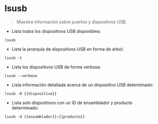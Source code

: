 # lsusb

> Muestra información sobre puertos y dispositivos USB.

- Lista todos los dispositivos USB disponibles:

`lsusb`

- Lista la jerarquía de dispositivos USB en forma de árbol:

`lsusb -t`

- Lista los dispositivos USB de forma verbosa:

`lsusb --verbose`

- Lista información detallada acerca de un dispositivo USB determinado:

`lsusb -D {{dispositivo}}`

- Lista solo dispositivos con un ID de ensamblador y producto determinado:

`lsusb -d {{ensamblador}}:{{producto}}`
